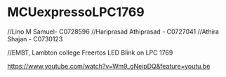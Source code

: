 # MCUexpressoLPC1769

//Lino M Samuel- C0728596
//Hariprasad Athiprasad - C0727041
//Athira Shajan - C0730123


//EMBT, Lambton college
Freertos LED Blink on LPC 1769

https://www.youtube.com/watch?v=Wm9_gNeipDQ&feature=youtu.be



